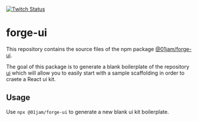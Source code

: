 [![Twitch Status](https://img.shields.io/twitch/status/01jam?style=social)](https://www.twitch.tv/01jam)

# forge-ui

This repository contains the source files of the npm package [@01jam/forge-ui](https://www.npmjs.com/package/@01jam/forge-ui).

The goal of this package is to generate a blank boilerplate of the repository [ui](https://github.com/01jam/ui) which will allow you to easily start with a sample scaffolding in order to craete a React ui kit.

## Usage

Use `npx @01jam/forge-ui` to generate a new blank ui kit boilerplate.
